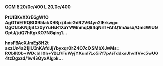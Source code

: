 #### GCM R 20/0c/400 L 20/0c/400
**PtUfBKvXXrEGgWfO**<br/>**AgGTAEfRQBtG95IakXHBjx/4cioGdR2V64yn2lErkwg=**<br/>**OgOfabKNjtjBXz0yYuHsR1XaYWMnmqQR4qNrI1+AhQ1mAosx/QmdWIUGGptJ/jkiQ7hKgkKO7NGgirg1...**<br/><br/>
**hnsFBAcXJmEg8H2t**<br/>**axzUn4a21jIU3nKAfdJjYbyxqr0hZ4O7cIXSMbXJwMs=**<br/>**RCblKOb+WDqbH0h+YBLf/FuWyjYXunI7Lo5i7f7pVsTddxaUhvlfVvq5wU64tzDgozd/1w4SQyxAlgbk...**